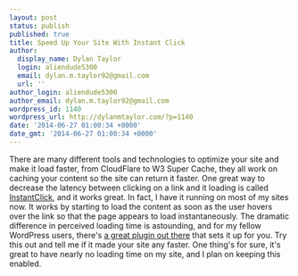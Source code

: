```yaml
---
layout: post
status: publish
published: true
title: Speed Up Your Site With Instant Click
author:
  display_name: Dylan Taylor
  login: aliendude5300
  email: dylan.m.taylor92@gmail.com
  url: ''
author_login: aliendude5300
author_email: dylan.m.taylor92@gmail.com
wordpress_id: 1140
wordpress_url: http://dylanmtaylor.com/?p=1140
date: '2014-06-27 01:00:34 +0000'
date_gmt: '2014-06-27 01:00:34 +0000'
---
```

<p>There are many different tools and technologies to optimize your site and make it load faster, from CloudFlare to W3 Super Cache, they all work on caching your content so the site can return it faster. One great way to decrease the latency between clicking on a link and it loading is called <a href="http://instantclick.io/">InstantClick</a>, and it works great. In fact, I have it running on most of my sites now. It works by starting to load the content as soon as the user hovers over the link so that the page appears to load instantaneously. The dramatic difference in perceived loading time is astounding, and for my fellow WordPress users, there's <a href="http://wordpress.org/plugins/instantclick/">a great plugin out there</a> that sets it up for you. Try this out and tell me if it made your site any faster. One thing's for sure, it's great to have nearly no loading time on my site, and I plan on keeping this enabled.</p>
